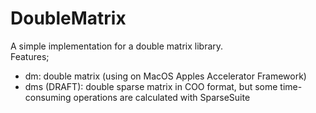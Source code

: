 # DoubleMatrix

A simple implementation for a double matrix library.  
Features;
- dm: double matrix (using on MacOS Apples Accelerator Framework)
- dms (DRAFT): double sparse matrix in COO format, but some time-consuming operations are calculated with SparseSuite

